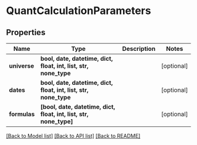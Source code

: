 # QuantCalculationParameters


## Properties
Name | Type | Description | Notes
------------ | ------------- | ------------- | -------------
**universe** | **bool, date, datetime, dict, float, int, list, str, none_type** |  | [optional] 
**dates** | **bool, date, datetime, dict, float, int, list, str, none_type** |  | [optional] 
**formulas** | **[bool, date, datetime, dict, float, int, list, str, none_type]** |  | [optional] 

[[Back to Model list]](../README.md#documentation-for-models) [[Back to API list]](../README.md#documentation-for-api-endpoints) [[Back to README]](../README.md)


